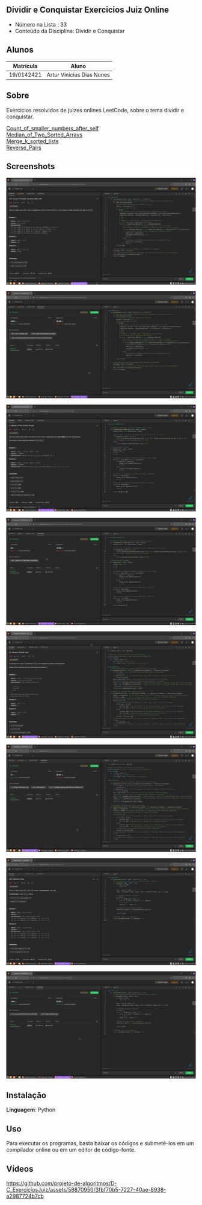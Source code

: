 ## Dividir e Conquistar Exercicios Juiz Online
 
- Número na Lista : 33 <br>
- Conteúdo da Disciplina: Dividir e Conquistar <br>

## Alunos
|Matrícula | Aluno |
| -- | -- |
| 19/0142421  |  Artur Vinicius Dias Nunes |

## Sobre 
Exercicios resolvidos de juizes onlines LeetCode, sobre o tema dividir e conquistar.

[Count_of_smaller_numbers_after_self](https://leetcode.com/problems/count-of-smaller-numbers-after-self/submissions/) <br>
[Median_of_Two_Sorted_Arrays](https://leetcode.com/problems/median-of-two-sorted-arrays/submissions/) <br>
[Merge_k_sorted_lists](https://leetcode.com/problems/merge-k-sorted-lists/submissions/)<br>
[Reverse_Pairs](https://leetcode.com/problems/reverse-pairs/submissions/)<br>

## Screenshots
![Count_of_smaller_numbers_after_self_questao](Count_of_smaller_numbers_after_self/Count_of_smaller_numbers_after_self_questao.png)

![Count_of_smaller_numbers_after_self_accepted](Count_of_smaller_numbers_after_self/Count_of_smaller_numbers_after_self_accepted.png)

![Median_of_Two_Sorted_Arrays_questao](Median_of_Two_Sorted_Arrays/Median_of_Two_Sorted_Arrays_questao.png)

![Median_of_Two_Sorted_Arrays_accepted](Median_of_Two_Sorted_Arrays/Median_of_Two_Sorted_Arrays_accepted.png)

![Merge_k_sorted_lists_questao](Merge_k_sorted_lists/Merge_k_sorted_lists_questao.png)

![Merge_k_sorted_lists_accepted](Merge_k_sorted_lists/Merge_k_sorted_lists_accepted.png)

![Reverse_Pairs_questao](Reverse_Pairs/Reverse_Pairs_questao.png)

![Reverse_Pairs_accepted](Reverse_Pairs/Reverse_Pairs_accepted.png)


## Instalação 
**Linguagem**: Python<br>

## Uso 
Para executar os programas, basta baixar os códigos e submetê-los em um compilador online ou em um editor de código-fonte.

## Vídeos
https://github.com/projeto-de-algoritmos/D-C_ExerciciosJuiz/assets/58870950/3fbf70b5-7227-40ae-8938-a2987724b7cb
